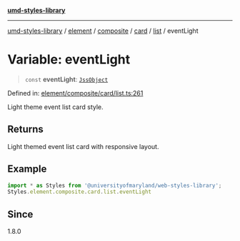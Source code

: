 [**umd-styles-library**](../../../../../../../../README.md)

***

[umd-styles-library](../../../../../../../../modules.md) / [element](../../../../../../../README.md) / [composite](../../../../../README.md) / [card](../../../README.md) / [list](../README.md) / eventLight

# Variable: eventLight

> `const` **eventLight**: [`JssObject`](../../../../../../../../utilities/namespaces/transform/type-aliases/JssObject.md)

Defined in: [element/composite/card/list.ts:261](https://github.com/UMD-Digital/design-system/blob/ed6189804bf5f4c4fcbe5325b54aac33ac48d614/packages/styles/source/element/composite/card/list.ts#L261)

Light theme event list card style.

## Returns

Light themed event list card with responsive layout.

## Example

```typescript
import * as Styles from '@universityofmaryland/web-styles-library';
Styles.element.composite.card.list.eventLight
```

## Since

1.8.0
